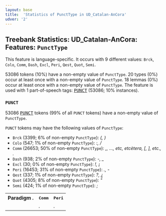 ```yaml
---
layout: base
title:  'Statistics of PunctType in UD_Catalan-AnCora'
udver: '2'
---
```


## Treebank Statistics: UD_Catalan-AnCora: Features: `PunctType`

This feature is language-specific.
It occurs with 9 different values: `Brck`, `Colo`, `Comm`, `Dash`, `Excl`, `Peri`, `Qest`, `Quot`, `Semi`.

53086 tokens (10%) have a non-empty value of `PunctType`.
20 types (0%) occur at least once with a non-empty value of `PunctType`.
18 lemmas (0%) occur at least once with a non-empty value of `PunctType`.
The feature is used with 1 part-of-speech tags: <tt><a href="ca_ancora-pos-PUNCT.html">PUNCT</a></tt> (53086; 10% instances).

### `PUNCT`

53086 <tt><a href="ca_ancora-pos-PUNCT.html">PUNCT</a></tt> tokens (99% of all `PUNCT` tokens) have a non-empty value of `PunctType`.

`PUNCT` tokens may have the following values of `PunctType`:

* `Brck` (3399; 6% of non-empty `PunctType`): <em>(, )</em>
* `Colo` (547; 1% of non-empty `PunctType`): <em>:, /</em>
* `Comm` (26653; 50% of non-empty `PunctType`): <em>,, ..., etc, etcètera, [, ], etc., .</em>
* `Dash` (938; 2% of non-empty `PunctType`): <em>-, _</em>
* `Excl` (30; 0% of non-empty `PunctType`): <em>!, ¡</em>
* `Peri` (16453; 31% of non-empty `PunctType`): <em>., -</em>
* `Qest` (337; 1% of non-empty `PunctType`): <em>?, ¿</em>
* `Quot` (4305; 8% of non-empty `PunctType`): <em>"</em>
* `Semi` (424; 1% of non-empty `PunctType`): <em>;</em>

<table>
  <tr><th>Paradigm <i>.</i></th><th><tt>Comm</tt></th><th><tt>Peri</tt></th></tr>
  <tr><td><tt></tt></td><td><em>.</em></td><td><em>.</em></td></tr>
</table>

